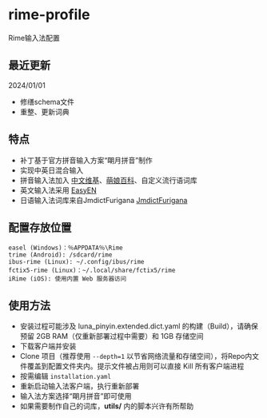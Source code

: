 # rime-profile

Rime输入法配置

## 最近更新

2024/01/01

- 修缮schema文件
- 重整、更新词典

## 特点

- 补丁基于官方拼音输入方案“朙月拼音”制作
- 实现中英日混合输入
- 拼音输入法加入 [中文维基](https://github.com/felixonmars/fcitx5-pinyin-zhwiki)、[萌娘百科](https://github.com/outloudvi/mw2fcitx)、自定义流行语词库
- 英文输入法采用 [EasyEN](https://github.com/BlindingDark/rime-easy-en)
- 日语输入法词库来自JmdictFurigana [JmdictFurigana](https://github.com/Doublevil/JmdictFurigana)

## 配置存放位置

```text
easel (Windows)：％APPDATA％\Rime
trime (Android): /sdcard/rime
ibus-rime (Linux): ~/.config/ibus/rime
fctix5-rime (Linux)：~/.local/share/fctix5/rime
iRime (iOS): 使用内置 Web 服务器访问
```

## 使用方法

- 安装过程可能涉及 luna_pinyin.extended.dict.yaml 的构建（Build），请确保预留 2GB RAM（仅重新部署过程中需要）和 1GB 存储空间
- 下载客户端并安装
- Clone 项目（推荐使用 `--depth=1` 以节省网络流量和存储空间），将Repo内文件覆盖到配置文件夹内。提示文件被占用则可以直接 Kill 所有客户端进程
- 按需编辑 `installation.yaml`
- 重新启动输入法客户端，执行重新部署
- 输入法方案选择“朙月拼音”即可使用
- 如果需要制作自己的词库，**utils/** 内的脚本兴许有所帮助
